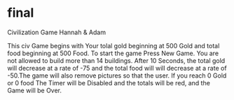 # final 
Civilization Game
Hannah & Adam

This civ Game begins with Your tolal gold beginning at 500 Gold and total food beginning at 500 Food. To start the game Press New Game. You are not allowed to build more than 14 buildings. After 10 Seconds, the total gold will decrease at a rate of -75 and the total food will will decrease at a rate of -50.The game will also remove pictures so that the user. If you reach 0 Gold or 0 food The Timer will be Disabled  and the totals will be red, and the Game will be Over. 

